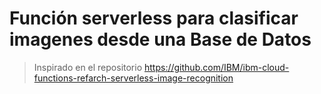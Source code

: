 # Función serverless para clasificar imagenes desde una Base de Datos
> Inspirado en el repositorio https://github.com/IBM/ibm-cloud-functions-refarch-serverless-image-recognition




